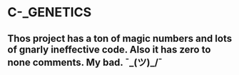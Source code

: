 # C-_GENETICS

## Thos project has a ton of magic numbers and lots of gnarly ineffective code. Also it has zero to none comments. My bad. ¯\_(ツ)_/¯   
